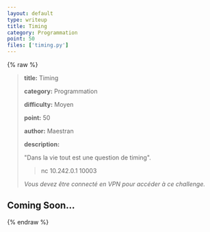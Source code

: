 ```yaml
---
layout: default
type: writeup
title: Timing
category: Programmation
point: 50
files: ['timing.py']
---
```


{% raw %}
> **title:** Timing
>
> **category:** Programmation
>
> **difficulty:** Moyen
>
> **point:** 50
>
> **author:** Maestran
>
> **description:**
>
> "Dans la vie tout est une question de timing".
>
> > nc 10.242.0.1 10003
>
> *Vous devez être connecté en VPN pour accéder à ce challenge.*
>
> 

## Coming Soon...

{% endraw %}
